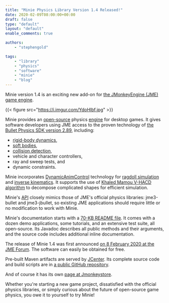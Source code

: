 ```yaml
---
title: "Minie Physics Library Version 1.4 Released!"
date: 2020-02-09T08:00:00+00:00
draft: false
type: "default"
layout: "default"
enable_comments: true

authors:
    - "stephengold"

tags:
    - "library"
    - "physics"
    - "software"
    - "minie"
    - "blog"
---
```


Minie version 1.4 is an exciting new add-on for [the JMonkeyEngine (JME) game engine](https://jmonkeyengine.org).

{{< figure src="https://i.imgur.com/YdoHlbf.jpg"  >}}

Minie provides an [open-source](https://en.wikipedia.org/wiki/Open-source_software) physics [engine](https://en.wikipedia.org/wiki/Physics_engine) for desktop games. It gives software developers using JME access to the proven technology of [the Bullet Physics SDK version 2.89](https://github.com/bulletphysics/bullet3/releases/tag/2.89),
including:

 + [rigid-body dynamics](https://en.wikipedia.org/wiki/Rigid_body_dynamics),
 + [soft bodies](https://en.wikipedia.org/wiki/Soft-body_dynamics),
 + [collision detection](https://en.wikipedia.org/wiki/Collision_detection),
 + vehicle and character controllers,
 + ray and sweep tests, and
 + dynamic constraints.

Minie incorporates [DynamicAnimControl](https://hub.jmonkeyengine.org/t/introducing-dynamicanimcontrol/41075) technology for [ragdoll simulation](https://en.wikipedia.org/wiki/Ragdoll_physics) and [inverse kinematics](http://radiomonash.com/inverse-kinematics-video-games-thing-happens-games-never-knew-word/).
It supports the use of [Khaled Mamou V-HACD algorithm](https://kmamou.blogspot.com/2011/10/hacd-hierarchical-approximate-convex.html) to decompose complicated shapes for efficient simulation.

Minie's [API](https://en.wikipedia.org/wiki/Application_programming_interface) closely mimics those of JME's official physics libraries: jme3-bullet and jme3-jbullet, so existing JME applications should require little or no modification to work with Minie.

Minie's documentation starts with a [70-KB README file](https://github.com/stephengold/Minie/blob/master/README.md).
It comes with a dozen demo applications, some tutorials, and an extensive test suite, all open-source.
Its Javadoc describes all public methods and their arguments, and the source code includes additional inline documentation.

The release of Minie 1.4 was first announced [on 8 February 2020 at the JME Forum](https://hub.jmonkeyengine.org/t/the-minie-physics-library/41839/119).
The software can easily be obtained for free.

Pre-built Maven artifacts are served by [JCenter](https://bintray.com/stephengold/com.github.stephengold/Minie).
Its complete source code and build scripts are in [a public GitHub repository](https://github.com/stephengold/Minie/releases/tag/1.4.0for32).

And of course it has its own [page at Jmonkeystore](https://jmonkeystore.com/38308161-c3cf-4e23-8754-528ca8387c11).

Whether you're starting a new game project, dissatisfied with the official physics libraries, or simply curious about the future of open-source game physics, you owe it to yourself to try Minie!